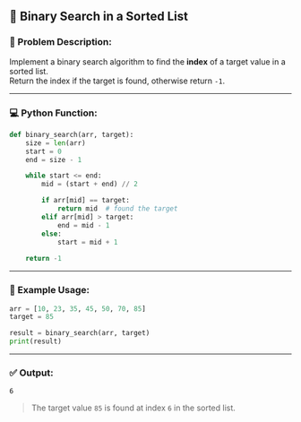 ## 🔎 Binary Search in a Sorted List

### 📝 Problem Description:

Implement a binary search algorithm to find the **index** of a target value in a sorted list.  
Return the index if the target is found, otherwise return `-1`.

---

### 💻 Python Function:

```python
def binary_search(arr, target):
    size = len(arr)
    start = 0 
    end = size - 1

    while start <= end:
        mid = (start + end) // 2

        if arr[mid] == target:
            return mid  # found the target
        elif arr[mid] > target:
            end = mid - 1 
        else:
            start = mid + 1
        
    return -1
```

---

### 🧪 Example Usage:

```python
arr = [10, 23, 35, 45, 50, 70, 85]
target = 85

result = binary_search(arr, target)
print(result)
```

---

### ✅ Output:

```
6
```

> The target value `85` is found at index `6` in the sorted list.


